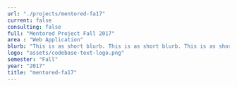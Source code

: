 ```yaml
---
url: "./projects/mentored-fa17"
current: false
consulting: false
full: "Mentored Project Fall 2017"
area : "Web Application"
blurb: "This is as short blurb. This is as short blurb. This is as short blurb. This is as short blurb. This is as short blurb"
logo: "assets/codebase-text-logo.png"
semester: "Fall"
year: "2017"
title: "mentored-fa17"
---
```

